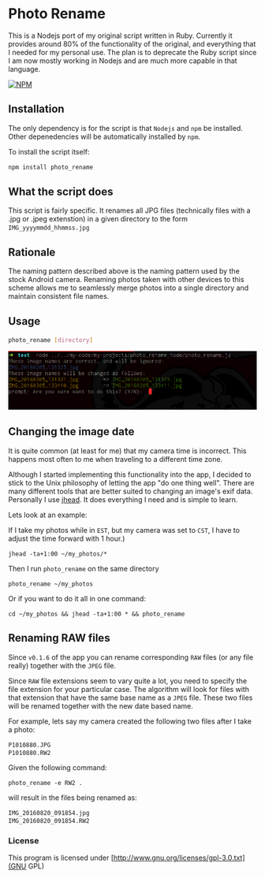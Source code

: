 # Photo Rename #

This is a Nodejs port of my original script written in Ruby. Currently it provides around 80% of the functionality of the original, and everything that I needed for my personal use. The plan is to deprecate the Ruby script since I am now mostly working in Nodejs and are much more capable in that language.

[![NPM](https://nodei.co/npm/photo_rename.png?compact=true)](https://nodei.co/npm/photo_rename/)

## Installation ##
The only dependency is for the script is that `Nodejs` and `npm` be installed. Other depenedencies will be automatically installed by `npm`.

To install the script itself:
```bash
npm install photo_rename
```

## What the script does ##

This script is fairly specific. It renames all JPG files (technically files with a .jpg or .jpeg extenstion) in a given directory to the form `IMG_yyyymmdd_hhmmss.jpg`

## Rationale ##

The naming pattern described above is the naming pattern used by the stock Android camera. Renaming photos taken with other devices to this scheme allows me to seamlessly merge photos into a single directory and maintain consistent file names.

## Usage ##
```bash
photo_rename [directory]
```

![img](./screenshots/example.png)


## Changing the image date ##

It is quite common (at least for me) that my camera time is incorrect. This happens most often to me when traveling to a different time zone.

Although I started implementing this functionality into the app, I decided to stick to the Unix philosophy of letting the app "do one thing well". There are many different tools that are better suited to changing an image's exif data. Personally I use [jhead](http://freecode.com/projects/jhead). It does everything I need and is simple to learn. 

Lets look at an example:

If I take my photos while in `EST`, but my camera was set to `CST`, I have to adjust the time forward with 1 hour.)

```
jhead -ta+1:00 ~/my_photos/*
```

Then I run `photo_rename` on the same directory
```
photo_rename ~/my_photos
```

Or if you want to do it all in one command:

```
cd ~/my_photos && jhead -ta+1:00 * && photo_rename
```

## Renaming RAW files ##

Since `v0.1.6` of the app you can rename corresponding `RAW` files (or any file really) together with the `JPEG` file.

Since `RAW` file extensions seem to vary quite a lot, you need to specify the file extension for your particular case. The algorithm will look for files with that extension that have the same base name as a `JPEG` file. These two files will be renamed together with the new date based name.

For example, lets say my camera created the following two files after I take a photo:

```
P1010880.JPG
P1010880.RW2 
```

Given the following command:

```
photo_rename -e RW2 .
```

will result in the files being renamed as:

```
IMG_20160820_091854.jpg
IMG_20160820_091854.RW2
```


### License ###

This program is licensed under [http://www.gnu.org/licenses/gpl-3.0.txt](GNU GPL)
